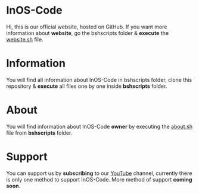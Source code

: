 # InOS-Code
Hi, this is our official website, hosted on GitHub. If you want more information about **website**,
go the bshscripts folder & **execute** the [website.sh](https://github.com/InOS-Code/InOS-Code/blob/main/bshscripts/website.sh) file.

# Information
You will find all information about InOS-Code in bshscripts folder, clone this repository & **execute** all 
files one by one inside **bshscripts** folder.

# About
You will find information about InOS-Code **owner** by executing the [about.sh](https://github.com/InOS-Code/InOS-Code/blob/main/bshscripts/about.sh) file from **bshscripts** folder.

# Support
You can support us by **subscribing** to our [YouTube](https://www.youtube.com/channel/UCAW5ysk00cdIoMJn003FYQw/featured) channel, currently there is only one method
to support InOS-Code. More method of support **coming soon**.

